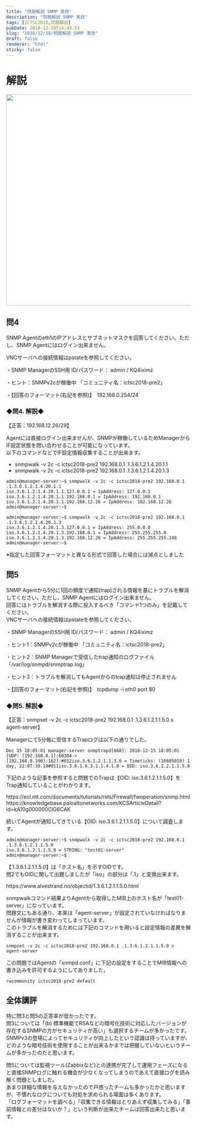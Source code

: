 ```yaml
---
title: "問題解説 SNMP 実技"
description: "問題解説 SNMP 実技"
tags: [ICTSC2018,問題解説]
pubDate: 2018-12-18T14:49:53
slug: "2018/12/18/問題解説 SNMP 実技"
draft: false
renderer: "html"
sticky: false
---
```


<h1>解説</h1>
<p><img decoding="async" loading="lazy" src="/images/wp/2018/12/1fbe4b9ee67323a45c3a247fb4b27ac9-1024x576.png.webp" alt="" width="1024" height="576" class="alignnone size-large wp-image-2104" /></p>
<h2>問4</h2>
<p>SNMP Agentのeth1のIPアドレスとサブネットマスクを回答してください。ただし、SNMP Agentにはログイン出来ません。</p>
<p>VNCサーバへの接続情報はpstateを参照してください。</p>
<p>・SNMP ManagerのSSH用 ID/パスワード： admin / KQ4iximz</p>
<p>・ヒント：SNMPv2cが稼働中 「コミュニティ名：ictsc2018-pre2」</p>
<p>・【回答のフォーマット(右記を参照)】　192.168.0.254/24</p>
<h3>◆問4. 解説◆</h3>
<p>【正答：192.168.12.26/29】</p>
<p>Agentには直接ログイン出来ませんが、SNMPが稼働しているためManagerからIF設定状態を問い合わせることが可能になっています。<br />
以下のコマンドなどでIF設定情報収集することが出来ます。</p>
<ul>
<li>snmpwalk -v 2c -c ictsc2018-pre2 192.168.0.1 .1.3.6.1.2.1.4.20.1.1</li>
<li>snmpwalk -v 2c -c ictsc2018-pre2 192.168.0.1 .1.3.6.1.2.1.4.20.1.3</li>
</ul>
<pre><code>admin@manager-server:~$ snmpwalk -v 2c -c ictsc2018-pre2 192.168.0.1 .1.3.6.1.2.1.4.20.1.1
iso.3.6.1.2.1.4.20.1.1.127.0.0.1 = IpAddress: 127.0.0.1
iso.3.6.1.2.1.4.20.1.1.192.168.0.1 = IpAddress: 192.168.0.1
iso.3.6.1.2.1.4.20.1.1.192.168.12.26 = IpAddress: 192.168.12.26
admin@manager-server:~$</code></pre>
<pre><code>admin@manager-server:~$ snmpwalk -v 2c -c ictsc2018-pre2 192.168.0.1 .1.3.6.1.2.1.4.20.1.3
iso.3.6.1.2.1.4.20.1.3.127.0.0.1 = IpAddress: 255.0.0.0
iso.3.6.1.2.1.4.20.1.3.192.168.0.1 = IpAddress: 255.255.255.0
iso.3.6.1.2.1.4.20.1.3.192.168.12.26 = IpAddress: 255.255.255.248
admin@manager-server:~$</code></pre>
<p>※指定した回答フォーマットと異なる形式で回答した場合には減点としました</p>
<h2>問5</h2>
<p>SNMP Agentから5分に1回の頻度で通知(trap)される情報を基にトラブルを解消してください。ただし、SNMP Agentにはログイン出来ません。<br />
回答にはトラブルを解消する際に投入するべき「コマンド1つのみ」を記載してください。<br />
VNCサーバへの接続情報はpstateを参照してください。</p>
<p>・SNMP ManagerのSSH用 ID/パスワード： admin / KQ4iximz</p>
<p>・ヒント1：SNMPv2cが稼働中 「コミュニティ名：ictsc2018-pre2」</p>
<p>・ヒント2：SNMP Managerで受信したtrap通知のログファイル「/var/log/snmpd/snmptrap.log」</p>
<p>・ヒント3：トラブルを解消してもAgentからのtrap通知は停止されません</p>
<p>・【回答のフォーマット(右記を参照)】　tcpdump -i eth0 port 80</p>
<h3>◆問5. 解説◆</h3>
<p>【正答：snmpset -v 2c -c ictsc2018-pre2 192.168.0.1 .1.3.6.1.2.1.1.5.0 s agent-server】</p>
<p>Managerにて5分毎に受信するTrapログは以下の通りでした。</p>
<pre><code>Dec 15 18:05:01 manager-server snmptrapd[668]: 2018-12-15 18:05:01 <UNKNOWN> [UDP: [192.168.0.1]:60304->[192.168.0.100]:162]:#012iso.3.6.1.2.1.1.3.0 = Timeticks: (16605010) 1 day, 22:07:30.10#011iso.3.6.1.6.3.1.1.4.1.0 = OID: iso.3.6.1.2.1.1.5.0</code></pre>
<p>下記のような記事を参照すると問題でのTrapは【OID: iso.3.6.1.2.1.1.5.0】をTrap通知していることがわかります。</p>
<p>https://ecl.ntt.com/documents/tutorials/rsts/Firewall/fwoperation/snmp.html<br />
https://knowledgebase.paloaltonetworks.com/KCSArticleDetail?id=kA10g000000ClG6CAK</p>
<p>続いてAgentが通知してきている【OID: iso.3.6.1.2.1.1.5.0】について調査します。</p>
<pre><code>admin@manager-server:~$ snmpwalk -v 2c -c ictsc2018-pre2 192.168.0.1 .1.3.6.1.2.1.1.5.0
iso.3.6.1.2.1.1.5.0 = STRING: "test01-server"
admin@manager-server:~$</code></pre>
<p>【.1.3.6.1.2.1.1.5.0】は「ホスト名」を示すOIDです。<br />
問2でもOIDに関して出題しましたが「iso」の部分は「.1」と変換出来ます。</p>
<p>https://www.alvestrand.no/objectid/1.3.6.1.2.1.1.5.0.html</p>
<p>snmpwalkコマンド結果よりAgentから取得したMIB上のホスト名が「test01-server」になっています。<br />
問題文にもある通り、本来は「agent-server」が設定されていなければなりませんが情報が書き変わってしまっています。<br />
このトラブルを解消するためには下記のコマンドを用いると設定情報の差異を解消することが出来ます。</p>
<pre><code>snmpset -v 2c -c ictsc2018-pre2 192.168.0.1 .1.3.6.1.2.1.1.5.0 s agent-server</code></pre>
<p>この問題ではAgentの「snmpd.conf」に下記の設定をすることでMIB情報への書き込みを許可するようにしてありました。</p>
<pre><code>rwcommunity ictsc2018-pre2 default</code></pre>
<h2>全体講評</h2>
<p>特に問3と問5の正答率が低かったです。<br />
問3については「(b) 標準機能でRSAなどの暗号化技術に対応したバージョンが存在するSNMPの方がセキュリティが高い」も選択するチームが多かったです。<br />
SNMPv3の登場によってセキュリティが向上したという認識は持っていますが、どのような暗号技術を使用することが出来るかまでは把握していないというチームが多かったのだと思います。</p>
<p>問5については監視ツール(Zabbixなど)との連携が完了して運用フェーズになると直接SNMPログに触れる機会が少なくなってしまうのであえて直接ログを読み解く問題としました。<br />
あまり詳細な情報を与えなかったので戸惑ったチームも多かったかと思いますが、不慣れなログについても対処を求められる場面は多くあります。<br />
「ログフォーマットを調べる」「収集できる情報はとりあえず収集してみる」「事前情報との差分はないか？」という判断が出来たチームは回答出来たと思います。</p>
